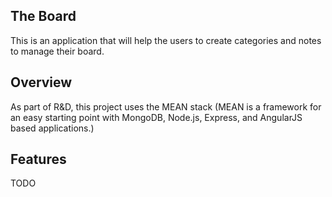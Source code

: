 ## The Board

This is an application that will help the users to create categories and notes to manage their board.

## Overview

As part of R&D, this project uses the MEAN stack (MEAN is a framework for an easy starting point with MongoDB, Node.js, Express, and AngularJS based applications.)

## Features

TODO
